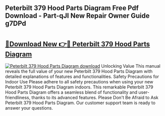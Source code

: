 ## Peterbilt 379 Hood Parts Diagram Free Pdf Download - Part-qJI New Repair Owner Guide g7DPd

# <h2><a href="http://dfkjbn4.blite.top/?on=Peterbilt+379+Hood+Parts+Diagram">🔗Download New 👉🔴 Peterbilt 379 Hood Parts Diagram</a></h2>

[![Peterbilt 379 Hood Parts Diagram download](https://i.imgur.com/lujVjoI.png)](http://dfkjbn4.blite.top/?on=Peterbilt+379+Hood+Parts+Diagram)
Unlocking Value This manual reveals the full value of your new Peterbilt 379 Hood Parts Diagram with detailed explanations of features and functionalities. Safety Precautions for Indoor Use Please adhere to all safety precautions when using your new Peterbilt 379 Hood Parts Diagram indoors. This remarkable Peterbilt 379 Hood Parts Diagram offers a seamless blend of functionality and user-friendliness, thanks to its advanced features. Please Don't Be Afraid to Ask Peterbilt 379 Hood Parts Diagram. Our customer support team is ready to answer your questions.
